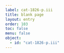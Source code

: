 ```yaml
---
label: cat-1826-p.iii
title: blank page
layout: entry
order: 103
toc: false
menu: false
object:
  - id: "cat-1826-p.iii"
---
```

